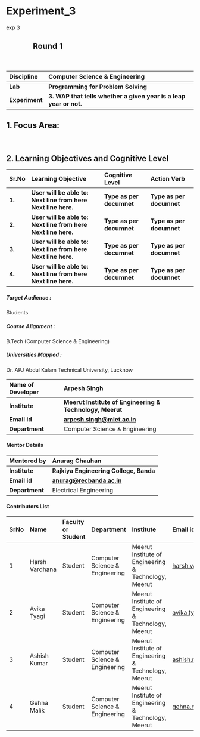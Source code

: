 # Experiment_3
exp 3 
##   <ul>         <ul>           Round 1


<br>

<b>Discipline | <b>Computer Science & Engineering
:--|:--|
<b> Lab | <b> Programming for Problem Solving
<b> Experiment|     <b> 3. WAP that tells whether a given year is a leap year or not.

## 1. Focus Area: 
<br>



## 2. Learning Objectives and Cognitive Level 

<b>Sr.No |<b> Learning Objective |<b> Cognitive Level  |<b> Action Verb
  :--|:--|:--|  :--|
<b>1. |<b>User will be able to:  Next line from   here Next line here. | <b>Type as per documnet |<b>Type as per documnet|  
<b>2. |<b>User will be able to: Next line from here Next line here. | <b>Type as per documnet |<b>Type as per documnet|  
<b>3. |<b>User will be able to: Next line from here Next line here. | <b>Type as per documnet |<b>Type as per documnet|
<b>4. |<b>User will be able to: Next line from here Next line here. | <b>Type as per documnet |<b>Type as per documnet|  
<h5> Target Audience : </h5>

Students

<h5> Course Alignment : </h5>

B.Tech (Computer Science & Engineering)

<h5> Universities Mapped : </h5>

Dr. APJ Abdul Kalam Technical University, Lucknow

<b>Name of Developer | <b> Arpesh Singh
:--|:--|
<b> Institute | <b> Meerut Institute of Engineering & Technology, Meerut
<b> Email id|     <b> arpesh.singh@miet.ac.in
<b> Department | Computer Science & Engineering

#### Mentor Details

<b>Mentored by | <b> Anurag Chauhan
:--|:--|
<b> Institute | <b> Rajkiya Engineering College, Banda
<b> Email id|     <b> anurag@recbanda.ac.in
<b> Department | Electrical Engineering

#### Contributors List

SrNo | Name | Faculty or Student | Department| Institute | Email id
:--|:--|:--|:--|:--|:--|
1 | Harsh Vardhana | Student | Computer Science & Engineering | Meerut Institute of Engineering & Technology, Meerut | harsh.vardhana.cs.2018@miet.ac.in
2 | Avika Tyagi | Student | Computer Science & Engineering | Meerut Institute of Engineering & Technology, Meerut | avika.tyagi.cs.2018@miet.ac.in
3 | Ashish Kumar | Student | Computer Science & Engineering | Meerut Institute of Engineering & Technology, Meerut | ashish.niwas.cs.2018@miet.ac.in
4 | Gehna Malik | Student | Computer Science & Engineering | Meerut Institute of Engineering & Technology, Meerut | gehna.malik.cs.2018@miet.ac.in


<br>
